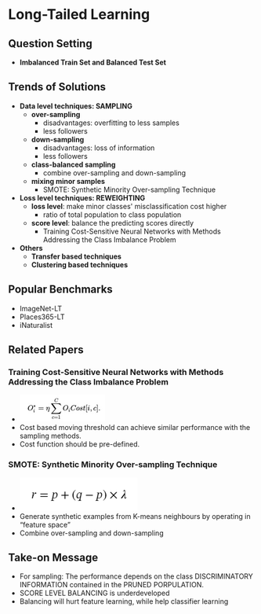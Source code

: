 # Long-Tailed Learning

## Question Setting

* **Imbalanced Train Set and Balanced Test Set**

## Trends of Solutions
* **Data level techniques: SAMPLING**
	* **over-sampling**
		* disadvantages: overfitting to less samples
		* less followers
	* **down-sampling**
		* disadvantages: loss of information
		* less followers
	* **class-balanced sampling**
	  * combine over-sampling and down-sampling
	* **mixing minor samples**
	  * SMOTE: Synthetic Minority Over-sampling Technique
* **Loss level techniques: REWEIGHTING**
	* **loss level**: make minor classes' misclassification cost higher
		* ratio of total population to class population
	* **score level**: balance the predicting scores directly
		* Training Cost-Sensitive Neural Networks with Methods Addressing the Class Imbalance Problem
* **Others**
  * **Transfer based techniques**
  * **Clustering based techniques**

## Popular Benchmarks
* ImageNet-LT
* Places365-LT
* iNaturalist

## Related Papers
### Training Cost-Sensitive Neural Networks with Methods Addressing the Class Imbalance Problem
* ![](moving_threshold.jpg)
* Cost based moving threshold can achieve similar performance with the sampling methods.
* Cost function should be pre-defined. 

### SMOTE: Synthetic Minority Over-sampling Technique

* ![](SMOTE.png)
* Generate synthetic examples from K-means neighbours by operating in “feature space”
* Combine over-sampling and down-sampling

## Take-on Message

* For sampling: The performance depends on the class DISCRIMINATORY INFORMATION contained in the PRUNED PORPULATION.
* SCORE LEVEL BALANCING is underdeveloped
* Balancing will hurt feature learning, while help classifier learning